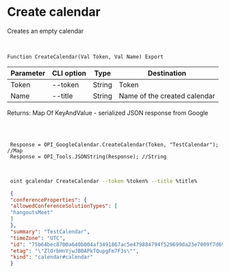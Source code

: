 ﻿---
sidebar_position: 1
---

# Create calendar
 Creates an empty calendar


<br/>


`Function CreateCalendar(Val Token, Val Name) Export`

 | Parameter | CLI option | Type | Destination |
 |-|-|-|-|
 | Token | --token | String | Token |
 | Name | --title | String | Name of the created calendar |

 
 Returns: Map Of KeyAndValue - serialized JSON response from Google

<br/>




```bsl title="Code example"
 
 Response = OPI_GoogleCalendar.CreateCalendar(Token, "TestCalendar"); //Map
 Response = OPI_Tools.JSONString(Response); //String
 
```
	


```sh title="CLI command example"
 
 oint gcalendar CreateCalendar --token %token% --title %title%

```

```json title="Result"
 {
 "conferenceProperties": {
 "allowedConferenceSolutionTypes": [
 "hangoutsMeet"
 ]
 },
 "summary": "TestCalendar",
 "timeZone": "UTC",
 "id": "75b64bec8700a640b004af3491867ac5e479884794f529699da23e7009f7d691@group.calendar.google.com",
 "etag": "\"ZlOrbHnYjwJB0APkTQupgFm7F3s\"",
 "kind": "calendar#calendar"
 }
```
